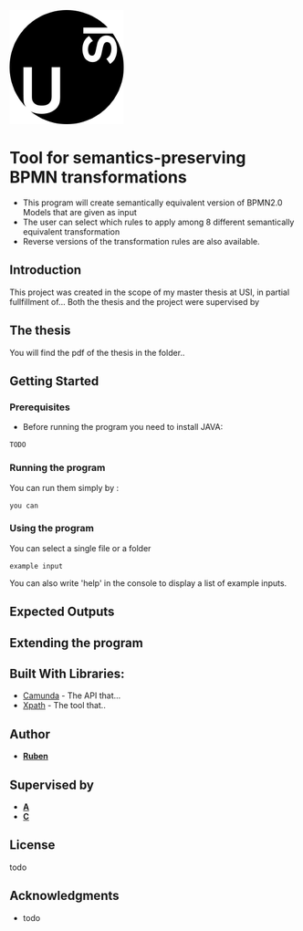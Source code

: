 <!---I diagrammi su come funzionano YPNR NRNP eccetera, includili nel readme del programma.-->
<!---spiega come fare per creare una nuova regola. Non è complicato, si tratta di modificare 2 o 3 classi al massimo e poche righe di codice.-->
[![Usi](Images/logoUsi.png)](https://www.usi.ch/)


# Tool for semantics-preserving BPMN transformations

* This program will create semantically equivalent version of BPMN2.0 Models that are given as input
* The user can select which rules to apply among 8 different semantically equivalent transformation
* Reverse versions of the transformation rules are also available.

## Introduction

This project was created in the scope of my master thesis at USI, in partial fullfillment of...
Both the thesis and the project were supervised by


## The thesis

You will find the pdf of the thesis in the folder..


## Getting Started

### Prerequisites

* Before running the program you need to install JAVA:

```
TODO
```

### Running the program

You can run them simply by :
```
you can
```

### Using the program

You can select a single file or a folder

```
example input
```

You can also write 'help' in the console to display a list of example inputs.

## Expected Outputs


<!---Far vedere sia i cambiamenti nei modelli, che il comportamento della console, che il report-->
<!---Includere immagini delle regole e brevi testi di accompagnamento-->


## Extending the program
<!---spiega come fare per creare una nuova regola. Non è complicato, si tratta di modificare 2 o 3 classi al massimo e poche righe di codice.-->
<!---includi un disegno dell'architettura.-->

## Built With Libraries:

* [Camunda](www.google.com) - The API that...
* [Xpath](www.google.com) - The tool that..


## Author

* [**Ruben**](https://github.com/realityhas)

## Supervised by

* [**A**](www.google.com)
* [**C**](www.google.com)

## License

todo

## Acknowledgments

* todo
